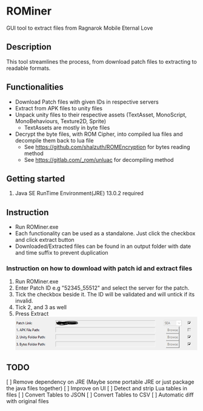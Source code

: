 # ROMiner
GUI tool to extract files from Ragnarok Mobile Eternal Love

## Description
This tool streamlines the process, from download patch files to extracting to readable formats.

## Functionalities
- Download Patch files with given IDs in respective servers
- Extract from APK files to unity files
- Unpack unity files to their respective assets (TextAsset, MonoScript, MonoBehaviours, Texture2D, Sprite)
  - TextAssets are mostly in byte files 
- Decrypt the byte files, with ROM Cipher, into compiled lua files and decompile them back to lua file
  - See https://github.com/shalzuth/ROMEncryption for bytes reading method
  - See https://gitlab.com/_rom/unluac for decompiling method


## Getting started
1. Java SE RunTime Environment(JRE) 13.0.2 required

## Instruction
- Run ROMiner.exe
- Each functionality can be used as a standalone. Just click the checkbox and click extract button
- Downloaded/Extracted files can be found in an output folder with date and time suffix to prevent duplication

### Instruction on how to download with patch id and extract files
1. Run ROMiner.exe
2. Enter Patch ID e.g "52345_55512" and select the server for the patch.
3. Tick the checkbox beside it. The ID will be validated and will untick if its invalid.
4. Tick 2, and 3 as well
5. Press Extract
![Get your own patch ID](https://github.com/gomuG/ROMiner/blob/master/Example.PNG)


## TODO
 [ ] Remove dependency on JRE (Maybe some portable JRE or just package the java files together)
 [ ] Improve on UI
 [ ] Detect and strip Lua tables in files
 [ ] Convert Tables to JSON
 [ ] Convert Tables to CSV
 [ ] Automatic diff with original files